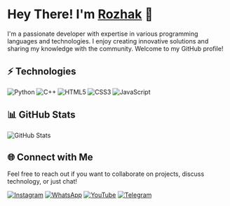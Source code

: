 # Hey There! I'm [Rozhak](https://github.com/RozhakXD) 👋

I'm a passionate developer with expertise in various programming languages and technologies. I enjoy creating innovative solutions and sharing my knowledge with the community. Welcome to my GitHub profile!

## ⚡ Technologies

![Python](https://img.shields.io/badge/-Python-black?style=flat-square&logo=Python)
![C++](https://img.shields.io/badge/-C++-00599C?style=flat-square&logo=c)
![HTML5](https://img.shields.io/badge/-HTML5-E34F26?style=flat-square&logo=html5&logoColor=white)
![CSS3](https://img.shields.io/badge/-CSS3-1572B6?style=flat-square&logo=css3)
![JavaScript](https://img.shields.io/badge/-JavaScript-black?style=flat-square&logo=javascript)

## 📊 GitHub Stats

![GitHub Stats](https://github-readme-stats.vercel.app/api?username=RozhakXD&count_private=true&show_icons=true&include_all_commits=true)

## 🌐 Connect with Me

Feel free to reach out if you want to collaborate on projects, discuss technology, or just chat!

[![Instagram](https://img.icons8.com/?size=50&id=Xy10Jcu1L2Su&format=png&color=000000)](https://www.instagram.com/rozhak_official)
[![WhatsApp](https://img.icons8.com/?size=50&id=16713&format=png&color=000000)](https://wa.me/6283847921480)
[![YouTube](https://img.icons8.com/?size=50&id=19318&format=png&color=000000)](https://www.youtube.com/c/rozhakid)
[![Telegram](https://img.icons8.com/?size=50&id=63306&format=png&color=000000)](https://t.me/rozhak_official)
